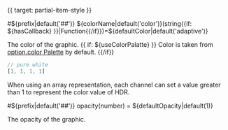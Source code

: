{{ target: partial-item-style }}

#${prefix|default('##')} ${colorName|default('color')}(string{{if: ${hasCallback} }}|Function{{/if}})=${defaultColor|default('adaptive')}

The color of the graphic. {{ if: ${useColorPalatte} }} Color is taken from [option.color Palette](~color) by default. {{/if}}


```js
// pure white
[1, 1, 1, 1]
```

When using an array representation, each channel can set a value greater than 1 to represent the color value of HDR.


#${prefix|default('##')} opacity(number) = ${defaultOpacity|default(1)}

The opacity of the graphic.
